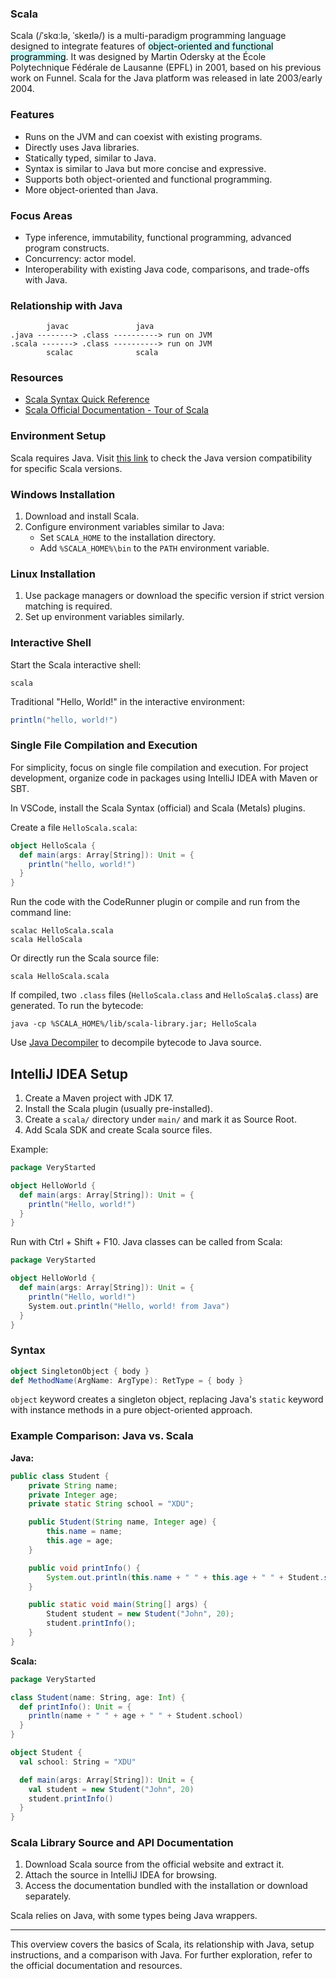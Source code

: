 ### Scala

Scala (/ˈskɑːlə, ˈskeɪlə/) is a multi-paradigm programming language designed to integrate features of <mark style="background: #ABF7F7A6;">object-oriented and functional programming</mark>. It was designed by Martin Odersky at the École Polytechnique Fédérale de Lausanne (EPFL) in 2001, based on his previous work on Funnel. Scala for the Java platform was released in late 2003/early 2004.

### Features

- Runs on the JVM and can coexist with existing programs.
- Directly uses Java libraries.
- Statically typed, similar to Java.
- Syntax is similar to Java but more concise and expressive.
- Supports both object-oriented and functional programming.
- More object-oriented than Java.

### Focus Areas

- Type inference, immutability, functional programming, advanced program constructs.
- Concurrency: actor model.
- Interoperability with existing Java code, comparisons, and trade-offs with Java.

### Relationship with Java

```
        javac               java
.java --------> .class ----------> run on JVM
.scala -------> .class ----------> run on JVM
        scalac              scala
```

### Resources

- [Scala Syntax Quick Reference](https://docs.scala-lang.org/zh-cn/cheatsheets/index.html)
- [Scala Official Documentation - Tour of Scala](https://docs.scala-lang.org/zh-cn/tour/tour-of-scala.html)

### Environment Setup

Scala requires Java. Visit [this link](https://docs.scala-lang.org/overviews/jdk-compatibility/overview.html) to check the Java version compatibility for specific Scala versions.

### Windows Installation

1. Download and install Scala.
2. Configure environment variables similar to Java:
   - Set `SCALA_HOME` to the installation directory.
   - Add `%SCALA_HOME%\bin` to the `PATH` environment variable.

### Linux Installation

1. Use package managers or download the specific version if strict version matching is required.
2. Set up environment variables similarly.

### Interactive Shell

Start the Scala interactive shell:

```
scala
```

Traditional "Hello, World!" in the interactive environment:

```scala
println("hello, world!")
```

### Single File Compilation and Execution

For simplicity, focus on single file compilation and execution. For project development, organize code in packages using IntelliJ IDEA with Maven or SBT.

In VSCode, install the Scala Syntax (official) and Scala (Metals) plugins.

Create a file `HelloScala.scala`:

```scala
object HelloScala {
  def main(args: Array[String]): Unit = {
    println("hello, world!")
  }
}
```

Run the code with the CodeRunner plugin or compile and run from the command line:

```
scalac HelloScala.scala
scala HelloScala
```

Or directly run the Scala source file:

```
scala HelloScala.scala
```

If compiled, two `.class` files (`HelloScala.class` and `HelloScala$.class`) are generated. To run the bytecode:

```
java -cp %SCALA_HOME%/lib/scala-library.jar; HelloScala
```

Use [Java Decompiler](http://java-decompiler.github.io/) to decompile bytecode to Java source.

## IntelliJ IDEA Setup

1. Create a Maven project with JDK 17.
2. Install the Scala plugin (usually pre-installed).
3. Create a `scala/` directory under `main/` and mark it as Source Root.
4. Add Scala SDK and create Scala source files.

Example:

```scala
package VeryStarted

object HelloWorld {
  def main(args: Array[String]): Unit = {
    println("Hello, world!")
  }
}
```

Run with Ctrl + Shift + F10. Java classes can be called from Scala:

```scala
package VeryStarted

object HelloWorld {
  def main(args: Array[String]): Unit = {
    println("Hello, world!")
    System.out.println("Hello, world! from Java")
  }
}
```

### Syntax

```scala
object SingletonObject { body }
def MethodName(ArgName: ArgType): RetType = { body }
```

`object` keyword creates a singleton object, replacing Java's `static` keyword with instance methods in a pure object-oriented approach.

### Example Comparison: Java vs. Scala

**Java:**

```java
public class Student {
    private String name;
    private Integer age;
    private static String school = "XDU";

    public Student(String name, Integer age) {
        this.name = name;
        this.age = age;
    }

    public void printInfo() {
        System.out.println(this.name + " " + this.age + " " + Student.school);
    }

    public static void main(String[] args) {
        Student student = new Student("John", 20);
        student.printInfo();
    }
}
```

**Scala:**

```scala
package VeryStarted

class Student(name: String, age: Int) {
  def printInfo(): Unit = {
    println(name + " " + age + " " + Student.school)
  }
}

object Student {
  val school: String = "XDU"

  def main(args: Array[String]): Unit = {
    val student = new Student("John", 20)
    student.printInfo()
  }
}
```

### Scala Library Source and API Documentation

1. Download Scala source from the official website and extract it.
2. Attach the source in IntelliJ IDEA for browsing.
3. Access the documentation bundled with the installation or download separately.

Scala relies on Java, with some types being Java wrappers.

---

This overview covers the basics of Scala, its relationship with Java, setup instructions, and a comparison with Java. For further exploration, refer to the official documentation and resources.